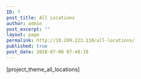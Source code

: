 ```yaml
---
ID: 7
post_title: All Locations
author: admin
post_excerpt: ""
layout: page
permalink: http://18.209.223.110/all-locations/
published: true
post_date: 2018-07-06 07:48:18
---
```

[project_theme_all_locations]
